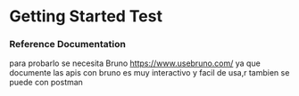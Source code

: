 # Getting Started Test

### Reference Documentation

para probarlo se necesita Bruno https://www.usebruno.com/ ya que documente las apis con bruno es muy interactivo y facil de usa,r tambien se puede con postman

